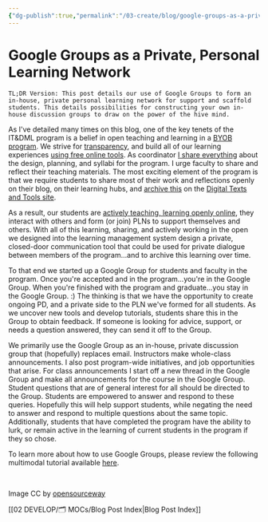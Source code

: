 ```yaml
---
{"dg-publish":true,"permalink":"/03-create/blog/google-groups-as-a-private-personal-learning-network/","title":"Google Groups as a Private, Personal Learning Network","tags":["google-groups","itdml","pln"]}
---
```


# Google Groups as a Private, Personal Learning Network

```
TL;DR Version: This post details our use of Google Groups to form an in-house, private personal learning network for support and scaffold students. This details possibilities for constructing your own in-house discussion groups to draw on the power of the hive mind.
```

As I've detailed many times on this blog, one of the key tenets of the IT&DML program is a belief in open teaching and learning in a [BYOB program](http://wiobyrne.com/building-a-byob-bring-your-own-browser-program-using-google/). We strive for [transparency](http://wiobyrne.com/transparency-and-the-instructional-technology-digital-media-literacy-itdml-program/), and build all of our learning experiences [using free online tools](http://wiobyrne.com/building-an-open-lms-using-google-apps-and-free-tools/). As coordinator [I share everything](http://wiobyrne.com/tag/itdml/) about the design, planning, and syllabi for the program. I urge faculty to share and reflect their teaching materials. The most exciting element of the program is that we require students to share most of their work and reflections openly on their blog, on their learning hubs, and [archive this](http://wiobyrne.com/the-digital-texts-and-tools-online-repository/) on the [Digital Texts and Tools site](https://sites.google.com/site/textsandtools/).

As a result, our students are [actively teaching, learning openly online](http://wiobyrne.com/digitally-literate-003-teaching-learning-and-existing-open-and-online/), they interact with others and form (or join) PLNs to support themselves and others. With all of this learning, sharing, and actively working in the open we designed into the learning management system design a private, closed-door communication tool that could be used for private dialogue between members of the program...and to archive this learning over time.

To that end we started up a Google Group for students and faculty in the program. Once you're accepted and in the program...you're in the Google Group. When you're finished with the program and graduate...you stay in the Google Group. :) The thinking is that we have the opportunity to create ongoing PD, and a private side to the PLN we've formed for all students. As we uncover new tools and develop tutorials, students share this in the Group to obtain feedback. If someone is looking for advice, support, or needs a question answered, they can send it off to the Group.

We primarily use the Google Group as an in-house, private discussion group that (hopefully) replaces email. Instructors make whole-class announcements. I also post program-wide initiatives, and job opportunities that arise. For class announcements I start off a new thread in the Google Group and make all announcements for the course in the Google Group. Student questions that are of general interest for all should be directed to the Group. Students are empowered to answer and respond to these queries. Hopefully this will help support students, while negating the need to answer and respond to multiple questions about the same topic. Additionally, students that have completed the program have the ability to lurk, or remain active in the learning of current students in the program if they so chose.

To learn more about how to use Google Groups, please review the following multimodal tutorial available [here](https://sites.google.com/site/textsandtools/techtutorials/google-apps-for-educators/google-groups).

 

Image CC by [opensourceway](https://www.flickr.com/photos/opensourceway/4457466994/in/set-72157628737045569)

[[02 DEVELOP/🗂️ MOCs/Blog Post Index\|Blog Post Index]]